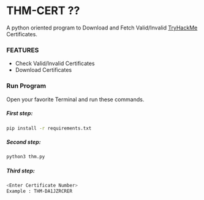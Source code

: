 # THM-CERT ??
A python oriented program to Download and Fetch Valid/Invalid [TryHackMe](https://tryhackme.com/) Certificates.

### FEATURES
 - Check Valid/Invalid Certificates
 - Download Certificates
 
### Run Program

Open your favorite Terminal and run these commands.

##### First step:

```sh
pip install -r requirements.txt
```

##### Second step:

```sh
python3 thm.py
```

##### Third step:

```sh
<Enter Certificate Number>
Example : THM-DA1JZRCRER
```

